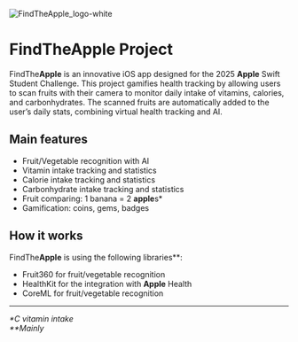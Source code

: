 ![FindTheApple_logo-white](https://github.com/user-attachments/assets/c9615a0a-952c-4b9f-9e11-9ca7a2c7be43)
# FindTheApple Project
FindThe**Apple** is an innovative iOS app designed for the 2025 **Apple** Swift Student Challenge. This project gamifies health tracking by allowing users to scan fruits with their camera to monitor daily intake of vitamins, calories, and carbonhydrates. The scanned fruits are automatically added to the user’s daily stats, combining virtual health tracking and AI.
## Main features
- Fruit/Vegetable recognition with AI
- Vitamin intake tracking and statistics
- Calorie intake tracking and statistics
- Carbonhydrate intake tracking and statistics
- Fruit comparing: 1 banana = 2 **apple**s*
- Gamification: coins, gems, badges
## How it works
FindThe**Apple** is using the following libraries**:
- Fruit360 for fruit/vegetable recognition
- HealthKit for the integration with **Apple** Health
- CoreML for fruit/vegetable recognition  

---
_*C vitamin intake_  
_**Mainly_
